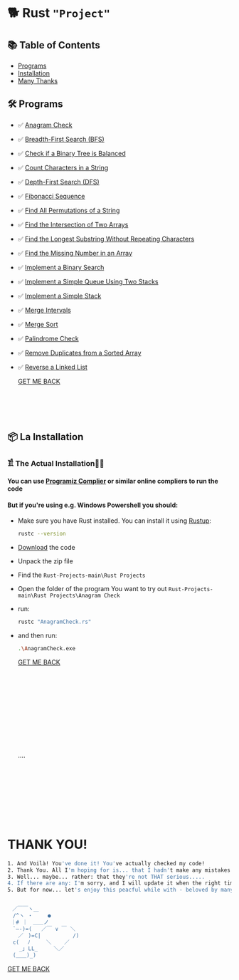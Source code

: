 # 🐕 Rust `"Project"`


## 📚 Table of Contents
- [Programs](#-programs)
- [Installation](#-la-installation)
- [Many Thanks](#thank-you)

## 🛠 Programs
- ✅ [Anagram Check](https://github.com/JakubStachh/Rust-Projects/tree/main/Rust%20Projects/Anagram%20Check)
- ✅ [Breadth-First Search (BFS)](https://github.com/JakubStachh/Rust-Projects/tree/main/Rust%20Projects/Breadth-First%20Search%20(BFS))
- ✅ [Check if a Binary Tree is Balanced](https://github.com/JakubStachh/Rust-Projects/tree/main/Rust%20Projects/Check%20if%20a%20Binary%20Tree%20is%20Balanced)
- ✅ [Count Characters in a String](https://github.com/JakubStachh/Rust-Projects/tree/main/Rust%20Projects/Count%20Characters%20in%20a%20String)
- ✅ [Depth-First Search (DFS)](https://github.com/JakubStachh/Rust-Projects/tree/main/Rust%20Projects/Depth-First%20Search%20(DFS))
- ✅ [Fibonacci Sequence](https://github.com/JakubStachh/Rust-Projects/tree/main/Rust%20Projects/Fibonacci%20Sequence)
- ✅ [Find All Permutations of a String](https://github.com/JakubStachh/Rust-Projects/tree/main/Rust%20Projects/Find%20All%20Permutations%20of%20a%20String)
- ✅ [Find the Intersection of Two Arrays](https://github.com/JakubStachh/Rust-Projects/tree/main/Rust%20Projects/Find%20the%20Intersection%20of%20Two%20Arrays)
- ✅ [Find the Longest Substring Without Repeating Characters](https://github.com/JakubStachh/Rust-Projects/tree/main/Rust%20Projects/Find%20the%20Longest%20Substring%20Without%20Repeating%20Characters)
- ✅ [Find the Missing Number in an Array](https://github.com/JakubStachh/Rust-Projects/tree/main/Rust%20Projects/Find%20the%20Missing%20Number%20in%20an%20Array)
- ✅ [Implement a Binary Search](https://github.com/JakubStachh/Rust-Projects/tree/main/Rust%20Projects/Implement%20a%20Binary%20Search)
- ✅ [Implement a Simple Queue Using Two Stacks](https://github.com/JakubStachh/Rust-Projects/tree/main/Rust%20Projects/Implement%20a%20Simple%20Queue%20Using%20Two%20Stacks)
- ✅ [Implement a Simple Stack](https://github.com/JakubStachh/Rust-Projects/tree/main/Rust%20Projects/Implement%20a%20Simple%20Stack)
- ✅ [Merge Intervals](https://github.com/JakubStachh/Rust-Projects/tree/main/Rust%20Projects/Merge%20Intervals)
- ✅ [Merge Sort](https://github.com/JakubStachh/Rust-Projects/tree/main/Rust%20Projects/Merge%20Sort)
- ✅ [Palindrome Check](https://github.com/JakubStachh/Rust-Projects/tree/main/Rust%20Projects/Palindrome%20Check)
- ✅ [Remove Duplicates from a Sorted Array](https://github.com/JakubStachh/Rust-Projects/tree/main/Rust%20Projects/Remove%20Duplicates%20from%20a%20Sorted%20Array)
- ✅ [Reverse a Linked List](https://github.com/JakubStachh/Rust-Projects/tree/main/Rust%20Projects/Reverse%20a%20Linked%20List)

  [GET ME BACK](#-table-of-contents)
  
#

  <br><br>

  
## 📦 La Installation

### 𓀃 The Actual Installation🤌🤌

#### You can use [Programiz Complier](https://www.programiz.com/rust/online-compiler/) or similar online compliers to run the code

#### But if you're using e.g. Windows Powershell you should:

- Make sure you have Rust installed. You can install it using [Rustup](https://rustup.rs/):

  ```sh
  rustc --version
  ```
  
- [Download](https://github.com/JakubStachh/Rust-Projects/archive/refs/heads/main.zip) the code
- Unpack the zip file
- Find the `Rust-Projects-main\Rust Projects`
- Open the folder of the program You want to try out `Rust-Projects-main\Rust Projects\Anagram Check`
- run:
  
  ```sh
  rustc "AnagramCheck.rs"
  ```
  
- and then run:
  
  ```sh
  .\AnagramCheck.exe
  ```
  [GET ME BACK](#-table-of-contents)
  #
  <br><br>
  <br><br>
  <br><br>
  <br><br>
  <br>....<br>
  <br><br>
  <br><br>
  <br><br>
  <br><br>
  
# THANK YOU!
```sh
1. And Voilà! You've done it! You've actually checked my code! 
2. Thank You. All I'm hoping for is... that I hadn't make any mistakes.
3. Well... maybe... rather: that they're not THAT serious.....
4. If there are any: I'm sorry, and I will update it when the right time comes.... 
5. But for now... let's enjoy this peacful while with - beloved by many - EL SNOOPY!!!


ㅤ／￣￣ヽ＿
　/^ヽ ・   　●
 ｜# ｜　＿＿ノ
　`―-)=(   ／￣ ∨ ￣ ＼
　　／ㅤ)=C|          /)
　c(　 ﾉ     ＼    ／
　  _｣ LL_     ＼／
　(＿＿)_)
```
[GET ME BACK](#-table-of-contents)

